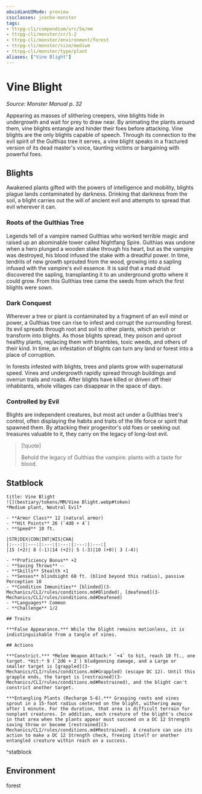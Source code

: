 ```yaml
---
obsidianUIMode: preview
cssclasses: json5e-monster
tags:
- ttrpg-cli/compendium/src/5e/mm
- ttrpg-cli/monster/cr/1-2
- ttrpg-cli/monster/environment/forest
- ttrpg-cli/monster/size/medium
- ttrpg-cli/monster/type/plant
aliases: ["Vine Blight"]
---
```

# Vine Blight
*Source: Monster Manual p. 32*  

Appearing as masses of slithering creepers, vine blights hide in undergrowth and wait for prey to draw near. By animating the plants around them, vine blights entangle and hinder their foes before attacking. Vine blights are the only blights capable of speech. Through its connection to the evil spirit of the Gulthias tree it serves, a vine blight speaks in a fractured version of its dead master's voice, taunting victims or bargaining with powerful foes.

## Blights

Awakened plants gifted with the powers of intelligence and mobility, blights plague lands contaminated by darkness. Drinking that darkness from the soil, a blight carries out the will of ancient evil and attempts to spread that evil wherever it can.

### Roots of the Gulthias Tree

Legends tell of a vampire named Gulthias who worked terrible magic and raised up an abominable tower called Nightfang Spire. Gulthias was undone when a hero plunged a wooden stake through his heart, but as the vampire was destroyed, his blood infused the stake with a dreadful power. In time, tendrils of new growth sprouted from the wood, growing into a sapling infused with the vampire's evil essence. It is said that a mad druid discovered the sapling, transplanting it to an underground grotto where it could grow. From this Gulthias tree came the seeds from which the first blights were sown.

### Dark Conquest

Wherever a tree or plant is contaminated by a fragment of an evil mind or power, a Gulthias tree can rise to infest and corrupt the surrounding forest. Its evil spreads through root and soil to other plants, which perish or transform into blights. As those blights spread, they poison and uproot healthy plants, replacing them with brambles, toxic weeds, and others of their kind. In time, an infestation of blights can turn any land or forest into a place of corruption.

In forests infested with blights, trees and plants grow with supernatural speed. Vines and undergrowth rapidly spread through buildings and overrun trails and roads. After blights have killed or driven off their inhabitants, whole villages can disappear in the space of days.

### Controlled by Evil

Blights are independent creatures, but most act under a Gulthias tree's control, often displaying the habits and traits of the life force or spirit that spawned them. By attacking their progenitor's old foes or seeking out treasures valuable to it, they carry on the legacy of long-lost evil.

> [!quote]  
> 
> Behold the legacy of Gulthias the vampire: plants with a taste for blood.


## Statblock

```ad-statblock
title: Vine Blight
![](bestiary/tokens/MM/Vine Blight.webp#token)
*Medium plant, Neutral Evil*

- **Armor Class** 12 (natural armor)
- **Hit Points** 26 (`4d8 + 4`)
- **Speed** 10 ft.

|STR|DEX|CON|INT|WIS|CHA|
|:---:|:---:|:---:|:---:|:---:|:---:|
|15 (+2)| 8 (-1)|14 (+2)| 5 (-3)|10 (+0)| 3 (-4)|

- **Proficiency Bonus** +2
- **Saving Throws** ⏤
- **Skills** Stealth +1
- **Senses** blindsight 60 ft. (blind beyond this radius), passive Perception 10
- **Condition Immunities** [blinded](3-Mechanics/CLI/rules/conditions.md#Blinded), [deafened](3-Mechanics/CLI/rules/conditions.md#Deafened)
- **Languages** Common
- **Challenge** 1/2

## Traits

***False Appearance.*** While the blight remains motionless, it is indistinguishable from a tangle of vines.

## Actions

***Constrict.*** *Melee Weapon Attack:* `+4` to hit, reach 10 ft., one target. *Hit:* 9 (`2d6 + 2`) bludgeoning damage, and a Large or smaller target is [grappled](3-Mechanics/CLI/rules/conditions.md#Grappled) (escape DC 12). Until this grapple ends, the target is [restrained](3-Mechanics/CLI/rules/conditions.md#Restrained), and the blight can't constrict another target.

***Entangling Plants (Recharge 5-6).*** Grasping roots and vines sprout in a 15-foot radius centered on the blight, withering away after 1 minute. For the duration, that area is difficult terrain for nonplant creatures. In addition, each creature of the blight's choice in that area when the plants appear must succeed on a DC 12 Strength saving throw or become [restrained](3-Mechanics/CLI/rules/conditions.md#Restrained). A creature can use its action to make a DC 12 Strength check, freeing itself or another entangled creature within reach on a success.
```
^statblock

## Environment

forest